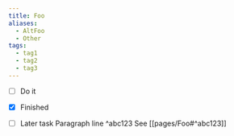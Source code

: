 ```yaml
---
title: Foo
aliases:
  - AltFoo
  - Other
tags:
  - tag1
  - tag2
  - tag3
---
```


- [ ] Do it
- [x] Finished
- [ ] Later task
Paragraph line ^abc123
See [[pages/Foo#^abc123]]

